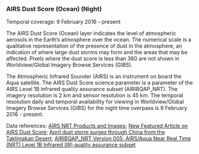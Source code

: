 ### AIRS Dust Score (Ocean) (Night)
Temporal coverage: 9 February 2016 - present

The AIRS Dust Score (Ocean) layer indicates the level of atmospheric aerosols in the Earth’s atmosphere over the ocean. The numerical scale is a qualitative representation of the presence of dust in the atmosphere, an indication of where large dust storms may form and the areas that may be affected. Pixels where the dust score is less than 360 are not shown in Worldview/Global Imagery Browse Services (GIBS).

The Atmospheric Infrared Sounder (AIRS) is an instrument on board the Aqua satellite. The AIRS Dust Score science parameter is a parameter of the AIRS Level 1B Infrared quality assurance subset (AIRIBQAP_NRT). The imagery resolution is 2 km and sensor resolution is 45 km. The temporal resolution daily and temporal availability for viewing in Worldview/Global Imagery Browse Services (GIBS) for the night time overpass is 9 February 2016 - present.

Data references: [AIRS NRT Products and Images](http://disc.sci.gsfc.nasa.gov/nrt/data-holdings/airs-nrt-products); [New Featured Article on AIRS Dust Score](http://disc.sci.gsfc.nasa.gov/nrt/gesNews/new_featured_article_dust_score); [April dust storm surges through China from the Taklimakan Desert](http://disc.sci.gsfc.nasa.gov/featured-items/april_2014_dust_storm_in_China); [AIRIBQAP_NRT Version 005: AIRS/Aqua Near Real Time (NRT) Level 1B Infrared (IR) quality assurance subset](http://disc.sci.gsfc.nasa.gov/datacollection/AIRIBQAP_NRT_V005.html?AIRIBQAP_NRT)
